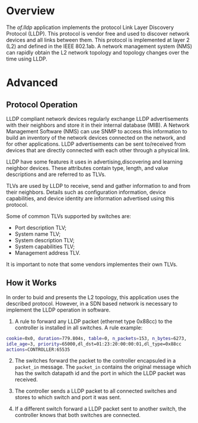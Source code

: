 Overview
========

The _of.lldp_ application implements the protocol Link Layer Discovery 
Protocol (LLDP). This protocol is vendor free and used to discover
network devices and all links between them. This protocol is implemented
at layer 2 (L2) and defined in the IEEE 802.1ab. A network management 
system (NMS) can rapidly obtain the L2 network topology and topology 
changes over the time using LLDP. 

Advanced
========

Protocol Operation
------------------

LLDP compliant network devices regularly exchange LLDP advertisements 
with their neighbors and store it in their internal database (MIB). A 
Network Management Software (NMS) can use SNMP to access this 
information to build an inventory of the network devices connected on 
the network, and for other applications. LLDP advertisements can be sent
to/received from devices that are directly connected with each other 
through a physical link.

LLDP have some features it uses in advertising,discovering and learning 
neighbor devices. These attributes contain type, length, and value 
descriptions and are referred to as TLVs.

TLVs are used by LLDP to receive, send and gather information to and 
from their neighbors. Details such as configuration information, device 
capabilities, and device identity are information advertised using this 
protocol.

Some of common TLVs supported by switches are:

* Port description TLV;
* System name TLV;
* System description TLV;
* System capabilities TLV;
* Management address TLV.

It is important to note that some vendors implementes their own TLVs.

How it Works
------------

In order to buid and presents the L2 topology, this application uses the
described protocol. However, in a SDN based network is necessary to 
implement the LLDP operation in software. 

1. A rule to forward any LLDP packet (ethernet type 0x88cc) to the 
controller is installed in all switches. A rule example:
```bash
cookie=0x0, duration=779.804s, table=0, n_packets=153, n_bytes=6273, 
idle_age=3, priority=65000,dl_dst=01:23:20:00:00:01,dl_type=0x88cc 
actions=CONTROLLER:65535
```

2. The switches forward the packet to the controller encapsuled in a 
`packet_in` message. The `packet_in` contains the original message which
has the switch datapath id and the port in which the LLDP packet was
received.

3. The controller sends a LLDP packet to all connected switches and 
stores to which switch and port it was sent.

4. If a different switch forward a LLDP packet sent to another switch, 
the controller knows that both switches are connected.
